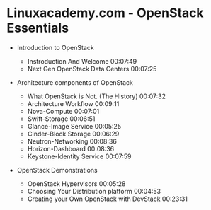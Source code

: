 Linuxacademy.com - OpenStack Essentials
=======================================

* Introduction to OpenStack
  - Instroduction And Welcome 00:07:49
  - Next Gen OpenStack Data Centers  00:07:25
  
* Architecture components of OpenStack
  - What OpenStack is Not. (The History)  00:07:32
  - Architecture Workflow  00:09:11
  - Nova-Compute  00:07:01
  - Swift-Storage  00:06:51
  - Glance-Image Service  00:05:25
  - Cinder-Block Storage  00:06:29
  - Neutron-Networking  00:08:36
  - Horizon-Dashboard  00:08:36
  - Keystone-Identity Service  00:07:59
  
* OpenStack Demonstrations
  - OpenStack Hypervisors  00:05:28
  - Choosing Your Distribution platform  00:04:53
  - Creating your Own OpenStack with DevStack  00:23:31